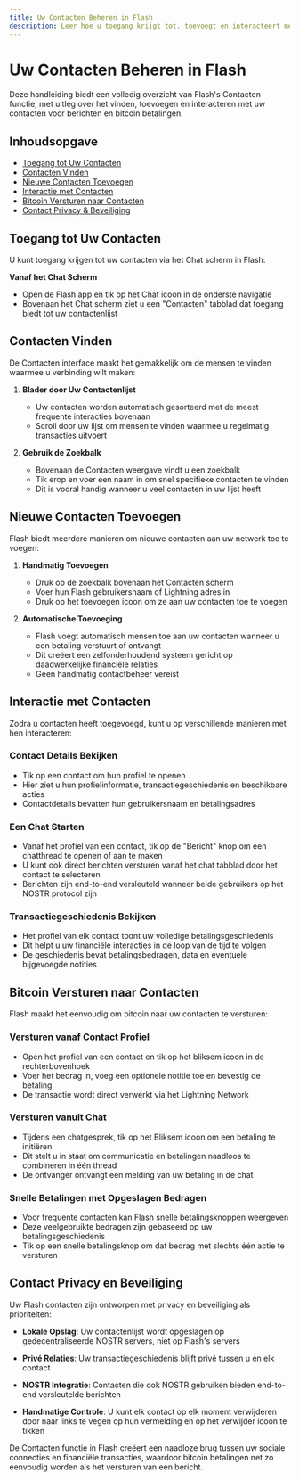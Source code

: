 ```yaml
---
title: Uw Contacten Beheren in Flash
description: Leer hoe u toegang krijgt tot, toevoegt en interacteert met contacten in de Flash app
---
```


# Uw Contacten Beheren in Flash

Deze handleiding biedt een volledig overzicht van Flash's Contacten functie, met uitleg over het vinden, toevoegen en interacteren met uw contacten voor berichten en bitcoin betalingen.

## Inhoudsopgave

-   [Toegang tot Uw Contacten](#toegang-tot-uw-contacten)
-   [Contacten Vinden](#contacten-vinden)
-   [Nieuwe Contacten Toevoegen](#nieuwe-contacten-toevoegen)
-   [Interactie met Contacten](#interactie-met-contacten)
-   [Bitcoin Versturen naar Contacten](#bitcoin-versturen-naar-contacten)
-   [Contact Privacy & Beveiliging](#contact-privacy-en-beveiliging)

## Toegang tot Uw Contacten

U kunt toegang krijgen tot uw contacten via het Chat scherm in Flash:

**Vanaf het Chat Scherm**

-   Open de Flash app en tik op het Chat icoon in de onderste navigatie
-   Bovenaan het Chat scherm ziet u een "Contacten" tabblad dat toegang biedt tot uw contactenlijst

## Contacten Vinden

De Contacten interface maakt het gemakkelijk om de mensen te vinden waarmee u verbinding wilt maken:

1. **Blader door Uw Contactenlijst**

    - Uw contacten worden automatisch gesorteerd met de meest frequente interacties bovenaan
    - Scroll door uw lijst om mensen te vinden waarmee u regelmatig transacties uitvoert

2. **Gebruik de Zoekbalk**
    - Bovenaan de Contacten weergave vindt u een zoekbalk
    - Tik erop en voer een naam in om snel specifieke contacten te vinden
    - Dit is vooral handig wanneer u veel contacten in uw lijst heeft

## Nieuwe Contacten Toevoegen

Flash biedt meerdere manieren om nieuwe contacten aan uw netwerk toe te voegen:

1. **Handmatig Toevoegen**

    - Druk op de zoekbalk bovenaan het Contacten scherm
    - Voer hun Flash gebruikersnaam of Lightning adres in
    - Druk op het toevoegen icoon om ze aan uw contacten toe te voegen

2. **Automatische Toevoeging**
    - Flash voegt automatisch mensen toe aan uw contacten wanneer u een betaling verstuurt of ontvangt
    - Dit creëert een zelfonderhoudend systeem gericht op daadwerkelijke financiële relaties
    - Geen handmatig contactbeheer vereist

## Interactie met Contacten

Zodra u contacten heeft toegevoegd, kunt u op verschillende manieren met hen interacteren:

### Contact Details Bekijken

-   Tik op een contact om hun profiel te openen
-   Hier ziet u hun profielinformatie, transactiegeschiedenis en beschikbare acties
-   Contactdetails bevatten hun gebruikersnaam en betalingsadres

### Een Chat Starten

-   Vanaf het profiel van een contact, tik op de "Bericht" knop om een chatthread te openen of aan te maken
-   U kunt ook direct berichten versturen vanaf het chat tabblad door het contact te selecteren
-   Berichten zijn end-to-end versleuteld wanneer beide gebruikers op het NOSTR protocol zijn

### Transactiegeschiedenis Bekijken

-   Het profiel van elk contact toont uw volledige betalingsgeschiedenis
-   Dit helpt u uw financiële interacties in de loop van de tijd te volgen
-   De geschiedenis bevat betalingsbedragen, data en eventuele bijgevoegde notities

## Bitcoin Versturen naar Contacten

Flash maakt het eenvoudig om bitcoin naar uw contacten te versturen:

### Versturen vanaf Contact Profiel

-   Open het profiel van een contact en tik op het bliksem icoon in de rechterbovenhoek
-   Voer het bedrag in, voeg een optionele notitie toe en bevestig de betaling
-   De transactie wordt direct verwerkt via het Lightning Network

### Versturen vanuit Chat

-   Tijdens een chatgesprek, tik op het Bliksem icoon om een betaling te initiëren
-   Dit stelt u in staat om communicatie en betalingen naadloos te combineren in één thread
-   De ontvanger ontvangt een melding van uw betaling in de chat

### Snelle Betalingen met Opgeslagen Bedragen

-   Voor frequente contacten kan Flash snelle betalingsknoppen weergeven
-   Deze veelgebruikte bedragen zijn gebaseerd op uw betalingsgeschiedenis
-   Tik op een snelle betalingsknop om dat bedrag met slechts één actie te versturen

## Contact Privacy en Beveiliging

Uw Flash contacten zijn ontworpen met privacy en beveiliging als prioriteiten:

-   **Lokale Opslag**: Uw contactenlijst wordt opgeslagen op gedecentraliseerde NOSTR servers, niet op Flash's servers

-   **Privé Relaties**: Uw transactiegeschiedenis blijft privé tussen u en elk contact

-   **NOSTR Integratie**: Contacten die ook NOSTR gebruiken bieden end-to-end versleutelde berichten

-   **Handmatige Controle**: U kunt elk contact op elk moment verwijderen door naar links te vegen op hun vermelding en op het verwijder icoon te tikken

De Contacten functie in Flash creëert een naadloze brug tussen uw sociale connecties en financiële transacties, waardoor bitcoin betalingen net zo eenvoudig worden als het versturen van een bericht.